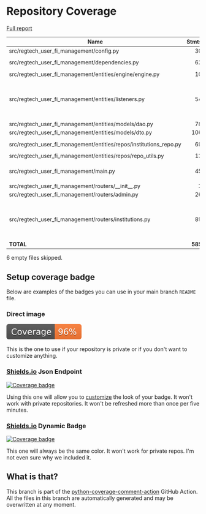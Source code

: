 # Repository Coverage

[Full report](https://htmlpreview.github.io/?https://github.com/cfpb/regtech-user-fi-management/blob/python-coverage-comment-action-data/htmlcov/index.html)

| Name                                                                   |    Stmts |     Miss |   Branch |   BrPart |   Cover |   Missing |
|----------------------------------------------------------------------- | -------: | -------: | -------: | -------: | ------: | --------: |
| src/regtech\_user\_fi\_management/config.py                            |       30 |        0 |        8 |        1 |     97% |    15->19 |
| src/regtech\_user\_fi\_management/dependencies.py                      |       62 |        2 |       26 |        3 |     94% |39, 47, 93->95 |
| src/regtech\_user\_fi\_management/entities/engine/engine.py            |       10 |        0 |        0 |        0 |    100% |           |
| src/regtech\_user\_fi\_management/entities/listeners.py                |       54 |        5 |       26 |        4 |     84% |18->13, 26->13, 40->33, 51->exit, 70-81 |
| src/regtech\_user\_fi\_management/entities/models/dao.py               |       78 |        0 |        2 |        0 |    100% |           |
| src/regtech\_user\_fi\_management/entities/models/dto.py               |      106 |        0 |       16 |        1 |     99% |    89->96 |
| src/regtech\_user\_fi\_management/entities/repos/institutions\_repo.py |       69 |        1 |       26 |        2 |     97% |84->88, 137 |
| src/regtech\_user\_fi\_management/entities/repos/repo\_utils.py        |       13 |        0 |        2 |        0 |    100% |           |
| src/regtech\_user\_fi\_management/main.py                              |       45 |       13 |        6 |        0 |     75% |25-29, 34-39, 53-54 |
| src/regtech\_user\_fi\_management/routers/\_\_init\_\_.py              |        3 |        0 |        0 |        0 |    100% |           |
| src/regtech\_user\_fi\_management/routers/admin.py                     |       26 |        0 |       20 |        0 |    100% |           |
| src/regtech\_user\_fi\_management/routers/institutions.py              |       89 |        0 |       88 |        3 |     98% |90->exit, 129->exit, 147->exit |
|                                                              **TOTAL** |  **585** |   **21** |  **220** |   **14** | **95%** |           |

6 empty files skipped.


## Setup coverage badge

Below are examples of the badges you can use in your main branch `README` file.

### Direct image

[![Coverage badge](https://raw.githubusercontent.com/cfpb/regtech-user-fi-management/python-coverage-comment-action-data/badge.svg)](https://htmlpreview.github.io/?https://github.com/cfpb/regtech-user-fi-management/blob/python-coverage-comment-action-data/htmlcov/index.html)

This is the one to use if your repository is private or if you don't want to customize anything.

### [Shields.io](https://shields.io) Json Endpoint

[![Coverage badge](https://img.shields.io/endpoint?url=https://raw.githubusercontent.com/cfpb/regtech-user-fi-management/python-coverage-comment-action-data/endpoint.json)](https://htmlpreview.github.io/?https://github.com/cfpb/regtech-user-fi-management/blob/python-coverage-comment-action-data/htmlcov/index.html)

Using this one will allow you to [customize](https://shields.io/endpoint) the look of your badge.
It won't work with private repositories. It won't be refreshed more than once per five minutes.

### [Shields.io](https://shields.io) Dynamic Badge

[![Coverage badge](https://img.shields.io/badge/dynamic/json?color=brightgreen&label=coverage&query=%24.message&url=https%3A%2F%2Fraw.githubusercontent.com%2Fcfpb%2Fregtech-user-fi-management%2Fpython-coverage-comment-action-data%2Fendpoint.json)](https://htmlpreview.github.io/?https://github.com/cfpb/regtech-user-fi-management/blob/python-coverage-comment-action-data/htmlcov/index.html)

This one will always be the same color. It won't work for private repos. I'm not even sure why we included it.

## What is that?

This branch is part of the
[python-coverage-comment-action](https://github.com/marketplace/actions/python-coverage-comment)
GitHub Action. All the files in this branch are automatically generated and may be
overwritten at any moment.